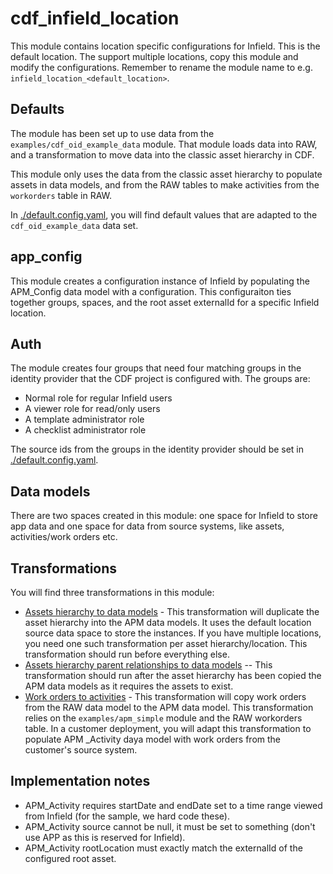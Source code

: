 # cdf_infield_location

This module contains location specific configurations for Infield. This is the default location.
The support multiple locations, copy this module and modify the configurations. Remember to
rename the module name to e.g. `infield_location_<default_location>`.

## Defaults

The module has been set up to use data from the `examples/cdf_oid_example_data` module. That module
loads data into RAW, and a transformation to move data
into the classic asset hierarchy in CDF.

This module only uses the data from the classic asset hierarchy to populate assets in data models, and
from the RAW tables to make activities from the `workorders` table in RAW.

In [./default.config.yaml](default.config.yaml), you will find default values that are adapted to the
`cdf_oid_example_data` data set.

## app_config

This module creates a configuration instance of Infield by populating the APM_Config data model with a configuration. This
configuraiton ties together groups, spaces, and the root asset externalId for a specific Infield location.

## Auth

The module creates four groups that need four matching groups in the identity provider that the CDF
project is configured with. The groups are:

* Normal role for regular Infield users
* A viewer role for read/only users
* A template administrator role
* A checklist administrator role

The source ids from the groups in the identity provider should be set in [./default.config.yaml](default.config.yaml).

## Data models

There are two spaces created in this module: one space for Infield to store app data and one space for
data from source systems, like assets, activities/work orders etc.

## Transformations

You will find three transformations in this module:

* [Assets hierarchy to data models](./transformations/sync_assets_from_hierarchy_to_apm.sql) - This transformation
  will duplicate the asset hierarchy into the APM data models. It uses the default location source data space to
  store the instances. If you have multiple locations, you need one such transformation per asset hierarchy/location.
  This transformation should run before everything else.
* [Assets hierarchy parent relationships to data models](./transformations/sync_asset_parents_from_hierarchy_to_apm.sql)
   -- This transformation should run after the asset hierarchy has been copied the APM data models as it
   requires the assets to exist.
* [Work orders to activities](./transformations/sync_workorders_to_activities.sql) - This transformation will copy
  work orders from the RAW data model to the APM data model. This transformation relies on the `examples/apm_simple` module
  and the RAW workorders table. In a customer deployment, you will adapt this transformation to populate APM _Activity
  daya model with work orders from the customer's source system.

## Implementation notes

* APM_Activity requires startDate and endDate set to a time range viewed from Infield (for the sample, we hard code these).
* APM_Activity source cannot be null, it must be set to something (don't use APP as this is reserved for Infield).
* APM_Activity rootLocation must exactly match the externalId of the configured root asset.
